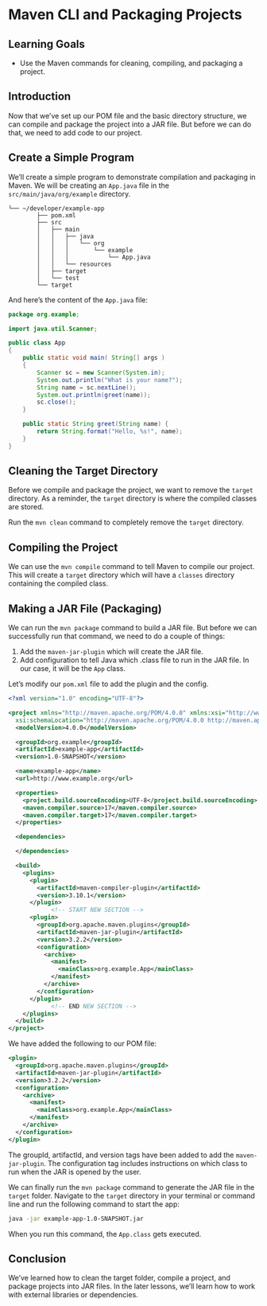 # Maven CLI and Packaging Projects

## Learning Goals

- Use the Maven commands for cleaning, compiling, and packaging a project.

## Introduction

Now that we’ve set up our POM file and the basic directory structure, we can
compile and package the project into a JAR file. But before we can do that, we
need to add code to our project.

## Create a Simple Program

We’ll create a simple program to demonstrate compilation and packaging in Maven.
We will be creating an `App.java` file in the `src/main/java/org/example`
directory.

```text
└── ~/developer/example-app
		├── pom.xml
		├── src
		│   ├── main
		│   │   ├── java
		│   │   │   └── org
		│   │   │       └── example
		│   │   │           └── App.java
		│   │   └── resources
		│   ├── target
		│   └── test
		└── target
```

And here’s the content of the `App.java` file:

```java
package org.example;

import java.util.Scanner;

public class App
{
    public static void main( String[] args )
    {
        Scanner sc = new Scanner(System.in);
        System.out.println("What is your name?");
        String name = sc.nextLine();
        System.out.println(greet(name));
        sc.close();
    }

    public static String greet(String name) {
        return String.format("Hello, %s!", name);
    }
}
```

## Cleaning the Target Directory

Before we compile and package the project, we want to remove the `target`
directory. As a reminder, the `target` directory is where the compiled classes
are stored.

Run the `mvn clean` command to completely remove the `target` directory.

## Compiling the Project

We can use the `mvn compile` command to tell Maven to compile our project. This
will create a `target` directory which will have a `classes` directory
containing the compiled class.

## Making a JAR File (Packaging)

We can run the `mvn package` command to build a JAR file. But before we can
successfully run that command, we need to do a couple of things:

1. Add the `maven-jar-plugin` which will create the JAR file.
2. Add configuration to tell Java which .class file to run in the JAR file. In
   our case, it will be the `App` class.

Let’s modify our `pom.xml` file to add the plugin and the config.

```xml
<?xml version="1.0" encoding="UTF-8"?>

<project xmlns="http://maven.apache.org/POM/4.0.0" xmlns:xsi="http://www.w3.org/2001/XMLSchema-instance"
  xsi:schemaLocation="http://maven.apache.org/POM/4.0.0 http://maven.apache.org/xsd/maven-4.0.0.xsd">
  <modelVersion>4.0.0</modelVersion>

  <groupId>org.example</groupId>
  <artifactId>example-app</artifactId>
  <version>1.0-SNAPSHOT</version>

  <name>example-app</name>
  <url>http://www.example.org</url>

  <properties>
    <project.build.sourceEncoding>UTF-8</project.build.sourceEncoding>
    <maven.compiler.source>17</maven.compiler.source>
    <maven.compiler.target>17</maven.compiler.target>
  </properties>

  <dependencies>

  </dependencies>

  <build>
    <plugins>
      <plugin>
        <artifactId>maven-compiler-plugin</artifactId>
        <version>3.10.1</version>
      </plugin>
			<!-- START NEW SECTION -->
      <plugin>
        <groupId>org.apache.maven.plugins</groupId>
        <artifactId>maven-jar-plugin</artifactId>
        <version>3.2.2</version>
        <configuration>
          <archive>
            <manifest>
              <mainClass>org.example.App</mainClass>
            </manifest>
          </archive>
        </configuration>
      </plugin>
			<!-- END NEW SECTION -->
    </plugins>
  </build>
</project>
```

We have added the following to our POM file:

```xml
<plugin>
  <groupId>org.apache.maven.plugins</groupId>
  <artifactId>maven-jar-plugin</artifactId>
  <version>3.2.2</version>
  <configuration>
    <archive>
      <manifest>
        <mainClass>org.example.App</mainClass>
      </manifest>
    </archive>
  </configuration>
</plugin>
```

The groupId, artifactId, and version tags have been added to add the
`maven-jar-plugin`. The configuration tag includes instructions on which class
to run when the JAR is opened by the user.

We can finally run the `mvn package` command to generate the JAR file in the
`target` folder. Navigate to the `target` directory in your terminal or command
line and run the following command to start the app:

```bash
java -jar example-app-1.0-SNAPSHOT.jar
```

When you run this command, the `App.class` gets executed.

## Conclusion

We’ve learned how to clean the target folder, compile a project, and package
projects into JAR files. In the later lessons, we’ll learn how to work with
external libraries or dependencies.
